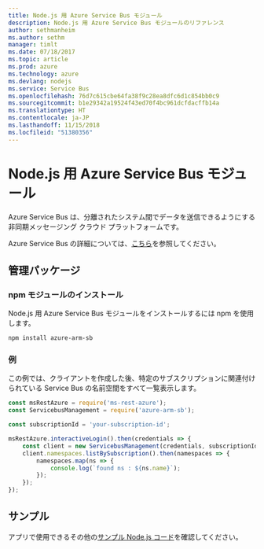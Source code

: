 ```yaml
---
title: Node.js 用 Azure Service Bus モジュール
description: Node.js 用 Azure Service Bus モジュールのリファレンス
author: sethmanheim
ms.author: sethm
manager: timlt
ms.date: 07/18/2017
ms.topic: article
ms.prod: azure
ms.technology: azure
ms.devlang: nodejs
ms.service: Service Bus
ms.openlocfilehash: 76d7c615cbe64fa38f9c28ea8dfc6d1c854bb0c9
ms.sourcegitcommit: b1e29342a19524f43ed70f4bc961dcfdacffb14a
ms.translationtype: HT
ms.contentlocale: ja-JP
ms.lasthandoff: 11/15/2018
ms.locfileid: "51380356"
---
```

# <a name="azure-service-bus-modules-for-nodejs"></a>Node.js 用 Azure Service Bus モジュール

Azure Service Bus は、分離されたシステム間でデータを送信できるようにする非同期メッセージング クラウド プラットフォームです。

Azure Service Bus の詳細については、[こちら](https://docs.microsoft.com/azure/service-bus-messaging/service-bus-messaging-overview)を参照してください。

## <a name="management-package"></a>管理パッケージ

### <a name="install-the-npm-module"></a>npm モジュールのインストール

Node.js 用 Azure Service Bus モジュールをインストールするには npm を使用します。

```bash
npm install azure-arm-sb
```

### <a name="example"></a>例

この例では、クライアントを作成した後、特定のサブスクリプションに関連付けられている Service Bus の名前空間をすべて一覧表示します。

```javascript
const msRestAzure = require('ms-rest-azure');
const ServicebusManagement = require('azure-arm-sb');

const subscriptionId = 'your-subscription-id';

msRestAzure.interactiveLogin().then(credentials => {
    const client = new ServicebusManagement(credentials, subscriptionId);
    client.namespaces.listBySubscription().then(namespaces => {
        namespaces.map(ns => {
            console.log(`found ns : ${ns.name}`);
        });
    });
});
```

## <a name="samples"></a>サンプル

アプリで使用できるその他の[サンプル Node.js コード](https://azure.microsoft.com/resources/samples/?platform=nodejs)を確認してください。
